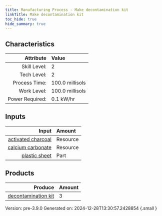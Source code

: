 ```yaml
---
title: Manufacturing Process - Make decontamination kit
linkTitle: Make decontamination kit
toc_hide: true
hide_summary: true
---
```



## Characteristics

| Attribute      | Value |
|--------:|:------|
|Skill Level:|2|
|Tech Level:|2|
|Process Time:|100.0 millisols|
|Work Level:|100.0 millisols|
|Power Required:|0.1 kW/hr|

## Inputs

| Input      | Amount |
|--------:|:------|
|[activated charcoal](/docs/definitions/resource/activated-charcoal)|Resource|3.0 kg|
|[calcium carbonate](/docs/definitions/resource/calcium-carbonate)|Resource|0.1 kg|
|[plastic sheet](/docs/definitions/part/plastic-sheet)|Part|1|

## Products


| Produce      | Amount |
|--------:|:------|
|[decontamination kit](/docs/definitions/part/decontamination-kit)|3|


Version: pre-3.9.0 Generated on: 2024-12-28T13:30:57.2428854
{.small }

